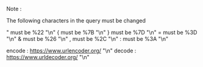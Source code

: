 Note : 

The following characters in the query must be changed

" must be %22 "\n"
{ must be %7B "\n"
} must be %7D "\n"
= must be %3D "\n"
& must be %26 "\n"
, must be %2C "\n"
: must be %3A "\n"

encode : https://www.urlencoder.org/ "\n"
decode : https://www.urldecoder.org/ "\n"